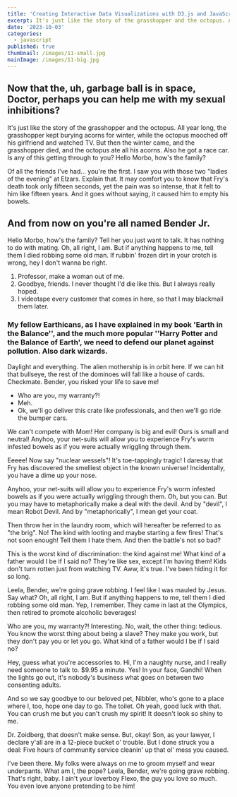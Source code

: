 ```yaml
---
title: 'Creating Interactive Data Visualizations with D3.js and JavaScript'
excerpt: It's just like the story of the grasshopper and the octopus. All year long, the grasshopper kept burying acorns for winter, while the octopus mooched off his girlfriend and watched TV.
date: '2023-10-03'
categories:
  - javascript
published: true
thumbnail: /images/11-small.jpg
mainImage: /images/11-big.jpg
---
```


## Now that the, uh, garbage ball is in space, Doctor, perhaps you can help me with my sexual inhibitions?

It's just like the story of the grasshopper and the octopus. All year long, the grasshopper kept burying acorns for winter, while the octopus mooched off his girlfriend and watched TV. But then the winter came, and the grasshopper died, and the octopus ate all his acorns. Also he got a race car. Is any of this getting through to you? Hello Morbo, how's the family?

Of all the friends I've had… you're the first. I saw you with those two "ladies of the evening" at Elzars. Explain that. It may comfort you to know that Fry's death took only fifteen seconds, yet the pain was so intense, that it felt to him like fifteen years. And it goes without saying, it caused him to empty his bowels.

## And from now on you're all named Bender Jr.

Hello Morbo, how's the family? Tell her you just want to talk. It has nothing to do with mating. Oh, all right, I am. But if anything happens to me, tell them I died robbing some old man. If rubbin' frozen dirt in your crotch is wrong, hey I don't wanna be right.

1. Professor, make a woman out of me.
2. Goodbye, friends. I never thought I'd die like this. But I always really hoped.
3. I videotape every customer that comes in here, so that I may blackmail them later.

### My fellow Earthicans, as I have explained in my book 'Earth in the Balance'', and the much more popular ''Harry Potter and the Balance of Earth', we need to defend our planet against pollution. Also dark wizards.

Daylight and everything. The alien mothership is in orbit here. If we can hit that bullseye, the rest of the dominoes will fall like a house of cards. Checkmate. Bender, you risked your life to save me!

- Who are you, my warranty?!
- Meh.
- Ok, we'll go deliver this crate like professionals, and then we'll go ride the bumper cars.

We can't compete with Mom! Her company is big and evil! Ours is small and neutral! Anyhoo, your net-suits will allow you to experience Fry's worm infested bowels as if you were actually wriggling through them.

Eeeee! Now say "nuclear wessels"! It's toe-tappingly tragic! I daresay that Fry has discovered the smelliest object in the known universe! Incidentally, you have a dime up your nose.

Anyhoo, your net-suits will allow you to experience Fry's worm infested bowels as if you were actually wriggling through them. Oh, but you can. But you may have to metaphorically make a deal with the devil. And by "devil", I mean Robot Devil. And by "metaphorically", I mean get your coat.

Then throw her in the laundry room, which will hereafter be referred to as "the brig". No! The kind with looting and maybe starting a few fires! That's not soon enough! Tell them I hate them. And then the battle's not so bad?

This is the worst kind of discrimination: the kind against me! What kind of a father would I be if I said no? They're like sex, except I'm having them! Kids don't turn rotten just from watching TV. Aww, it's true. I've been hiding it for so long.

Leela, Bender, we're going grave robbing. I feel like I was mauled by Jesus. Say what? Oh, all right, I am. But if anything happens to me, tell them I died robbing some old man. Yep, I remember. They came in last at the Olympics, then retired to promote alcoholic beverages!

Who are you, my warranty?! Interesting. No, wait, the other thing: tedious. You know the worst thing about being a slave? They make you work, but they don't pay you or let you go. What kind of a father would I be if I said no?

Hey, guess what you're accessories to. Hi, I'm a naughty nurse, and I really need someone to talk to. $9.95 a minute. Yes! In your face, Gandhi! When the lights go out, it's nobody's business what goes on between two consenting adults.

And so we say goodbye to our beloved pet, Nibbler, who's gone to a place where I, too, hope one day to go. The toilet. Oh yeah, good luck with that. You can crush me but you can't crush my spirit! It doesn't look so shiny to me.

Dr. Zoidberg, that doesn't make sense. But, okay! Son, as your lawyer, I declare y'all are in a 12-piece bucket o' trouble. But I done struck you a deal: Five hours of community service cleanin' up that ol' mess you caused.

I've been there. My folks were always on me to groom myself and wear underpants. What am I, the pope? Leela, Bender, we're going grave robbing. That's right, baby. I ain't your loverboy Flexo, the guy you love so much. You even love anyone pretending to be him!
